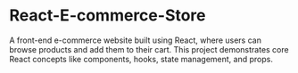 # React-E-commerce-Store
A front-end e-commerce website built using React, where users can browse products and add them to their cart. This project demonstrates core React concepts like components, hooks, state management, and props. 
